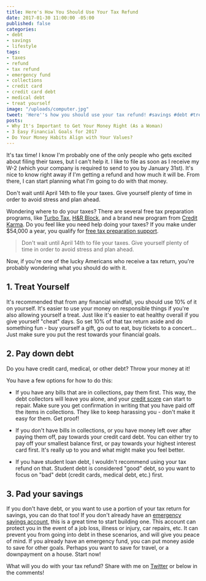 ```yaml
---
title: Here's How You Should Use Your Tax Refund
date: 2017-01-30 11:00:00 -05:00
published: false
categories:
- debt
- savings
- lifestyle
tags:
- taxes
- refund
- tax refund
- emergency fund
- collections
- credit card
- credit card debt
- medical debt
- treat yourself
image: "/uploads/computer.jpg"
tweet: 'Here''s how you should use your tax refund! #savings #debt #treatyoself'
posts:
- Why It's Important to Get Your Money Right (As a Woman)
- 3 Easy Financial Goals for 2017
- Do Your Money Habits Align with Your Values?
---
```


It's tax time! I know I'm probably one of the only people who gets excited about filing their taxes, but I can't help it. I like to file as soon as I receive my W-2 (which your company is required to send to you by January 31st). It's nice to know right away if I'm getting a refund and how much it will be. From there, I can start planning what I'm going to do with that money.

Don't wait until April 14th to file your taxes. Give yourself plenty of time in order to avoid stress and plan ahead.

Wondering where to do your taxes? There are several free tax preparation programs, like [Turbo Tax](https://turbotax.intuit.com/), [H&R Block](https://www.hrblock.com/), and a brand new program from [Credit Karma](https://www.creditkarma.com/tax). Do you feel like you need help doing your taxes? If you make under $54,000 a year, you qualify for [free tax preparation support](https://www.irs.gov/individuals/free-tax-return-preparation-for-you-by-volunteers).

> Don't wait until April 14th to file your taxes. Give yourself plenty of time in order to avoid stress and plan ahead.

Now, if you're one of the lucky Americans who receive a tax return, you're probably wondering what you should do with it.

## 1. Treat Yourself

It's recommended that from any financial windfall, you should use 10% of it on yourself. It's easier to use your money on responsible things if you're also allowing yourself a treat. Just like it's easier to eat healthy overall if you give yourself "cheat" days. So set 10% of that tax return aside and do something fun - buy yourself a gift, go out to eat, buy tickets to a concert... Just make sure you put the rest towards your financial goals.

## 2. Pay down debt

Do you have credit card, medical, or other debt? Throw your money at it!

You have a few options for how to do this:

* If you have any bills that are in collections, pay them first. This way, the debt collectors will leave you alone, and your [credit score](https://www.maggiegermano.com/blog/care-about-your-credit-score) can start to repair. Make sure you get confirmation in writing that you have paid off the items in collections. They like to keep harassing you - don't make it easy for them. Get proof!

* If you don't have bills in collections, or you have money left over after paying them off, pay towards your credit card debt. You can either try to pay off your smallest balance first, or pay towards your highest interest card first. It's really up to you and what might make you feel better.

* If you have student loan debt, I wouldn't recommend using your tax refund on that. Student debt is considered "good" debt, so you want to focus on "bad" debt (credit cards, medical debt, etc.) first.

## 3. Pad your savings

If you don't have debt, or you want to use a portion of your tax return for savings, you can do that too! If you don't already have an [emergency savings account](https://www.maggiegermano.com/blog/you-need-an-emergency-fund), this is a great time to start building one. This account can protect you in the event of a job loss, illness or injury, car repairs, etc. It can prevent you from going into debt in these scenarios, and will give you peace of mind. If you already have an emergency fund, you can put money aside to save for other goals. Perhaps you want to save for travel, or a downpayment on a house. Start now!

What will you do with your tax refund? Share with me on [Twitter](twitter.com/maggiegermano) or below in the comments!